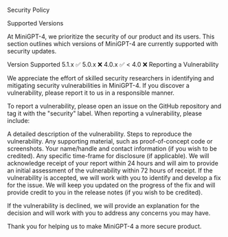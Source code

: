 Security Policy

Supported Versions

At MiniGPT-4, we prioritize the security of our product and its users. This section outlines which versions of MiniGPT-4 are currently supported with security updates.

Version	Supported
5.1.x	:white_check_mark:
5.0.x	:x:
4.0.x	:white_check_mark:
< 4.0	:x:
Reporting a Vulnerability

We appreciate the effort of skilled security researchers in identifying and mitigating security vulnerabilities in MiniGPT-4. If you discover a vulnerability, please report it to us in a responsible manner.

To report a vulnerability, please open an issue on the GitHub repository and tag it with the "security" label. When reporting a vulnerability, please include:

A detailed description of the vulnerability.
Steps to reproduce the vulnerability.
Any supporting material, such as proof-of-concept code or screenshots.
Your name/handle and contact information (if you wish to be credited).
Any specific time-frame for disclosure (if applicable).
We will acknowledge receipt of your report within 24 hours and will aim to provide an initial assessment of the vulnerability within 72 hours of receipt. If the vulnerability is accepted, we will work with you to identify and develop a fix for the issue. We will keep you updated on the progress of the fix and will provide credit to you in the release notes (if you wish to be credited).

If the vulnerability is declined, we will provide an explanation for the decision and will work with you to address any concerns you may have.

Thank you for helping us to make MiniGPT-4 a more secure product.
